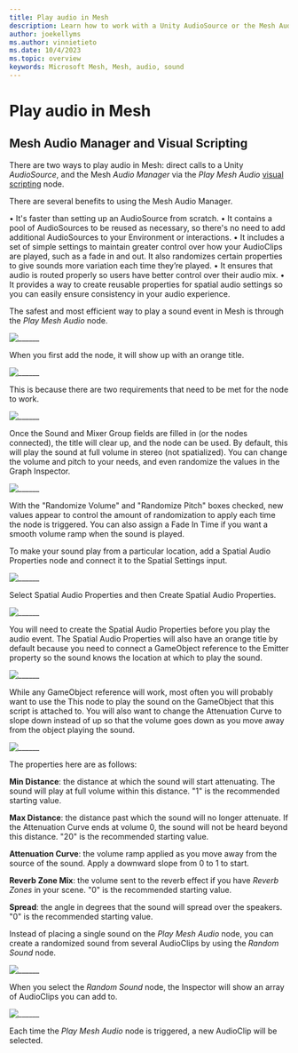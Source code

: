 ```yaml
---
title: Play audio in Mesh
description: Learn how to work with a Unity AudioSource or the Mesh Audio Manager to generate audio in Mesh.
author: joekellyms
ms.author: vinnietieto
ms.date: 10/4/2023
ms.topic: overview
keywords: Microsoft Mesh, Mesh, audio, sound
---
```


# Play audio in Mesh

## Mesh Audio Manager and Visual Scripting

There are two ways to play audio in Mesh: direct calls to a Unity *AudioSource*, and the Mesh *Audio Manager* via the *Play Mesh Audio* [visual scripting](../script-your-scene-logic/visual-scripting/visual-scripting-overview.md) node.

There are several benefits to using the Mesh Audio Manager.

•	It's faster than setting up an AudioSource from scratch.
•	It contains a pool of AudioSources to be reused as necessary, so there's no need to add additional AudioSources to your Environment or interactions.
•	It includes a set of simple settings to maintain greater control over how your AudioClips are played, such as a fade in and out. It also randomizes certain properties to give sounds more variation each time they’re played.
•	It ensures that audio is routed properly so users have better control over their audio mix.
•	It provides a way to create reusable properties for spatial audio settings so you can easily ensure consistency in your audio experience.

The safest and most efficient way to play a sound event in Mesh is through the *Play Mesh Audio* node.
 
![______](../../media/enhance-your-environment/audio-manager/001-play-mesh-audio-node.png)
 
When you first add the node, it will show up with an orange title.
 
![______](../../media/enhance-your-environment/audio-manager/002-play-mesh-audio-orange.png)
 
This is because there are two requirements that need to be met for the node to work.
 
![______](../../media/enhance-your-environment/audio-manager/003-requirements.png)
 
Once the Sound and Mixer Group fields are filled in (or the nodes connected), the title will clear up, and the node can be used. By default, this will play the sound at full volume in stereo (not spatialized). You can change the volume and pitch to your needs, and even randomize the values in the Graph Inspector.
 
![______](../../media/enhance-your-environment/audio-manager/004-audio-in-script-graph.png)

With the "Randomize Volume" and "Randomize Pitch" boxes checked, new values appear to control the amount of randomization to apply each time the node is triggered. You can also assign a Fade In Time if you want a smooth volume ramp when the sound is played.
 
To make your sound play from a particular location, add a Spatial Audio Properties node and connect it to the Spatial Settings input.
 
![______](../../media/enhance-your-environment/audio-manager/005-find-spatial-audio-properties.png)
 
Select Spatial Audio Properties and then Create Spatial Audio Properties.
 
![______](../../media/enhance-your-environment/audio-manager/006-audio-properties-add-node.png)
 
You will need to create the Spatial Audio Properties before you play the audio event. The Spatial Audio Properties will also have an orange title by default because you need to connect a GameObject reference to the Emitter property so the sound knows the location at which to play the sound.
 
![______](../../media/enhance-your-environment/audio-manager/007-emitter-reference.png)
 
While any GameObject reference will work, most often you will probably want to use the This node to play the sound on the GameObject that this script is attached to. You will also want to change the Attenuation Curve to slope down instead of up so that the volume goes down as you move away from the object playing the sound.
 
![______](../../media/enhance-your-environment/audio-manager/008-attentuation-curve.png)
 
The properties here are as follows:
 
**Min Distance**: the distance at which the sound will start attenuating. The sound will play at full volume within this distance. "1" is the recommended starting value.

**Max Distance**: the distance past which the sound will no longer attenuate. If the Attenuation Curve ends at volume 0, the sound will not be heard beyond this distance. "20" is the recommended starting value.

**Attenuation Curve**: the volume ramp applied as you move away from the source of the sound. Apply a downward slope from 0 to 1 to start.

**Reverb Zone Mix**: the volume sent to the reverb effect if you have *Reverb Zones* in your scene. "0" is the recommended starting value.

**Spread**: the angle in degrees that the sound will spread over the speakers. "0" is the recommended starting value.
 
Instead of placing a single sound on the *Play Mesh Audio* node, you can create a randomized sound from several AudioClips by using the *Random Sound* node.
 
![______](../../media/enhance-your-environment/audio-manager/009-search-random-sound.png)
 
When you select the *Random Sound* node, the Inspector will show an array of AudioClips you can add to.
 
![______](../../media/enhance-your-environment/audio-manager/010-audio-clip-choices.png)

Each time the *Play Mesh Audio* node is triggered, a new AudioClip will be selected.


